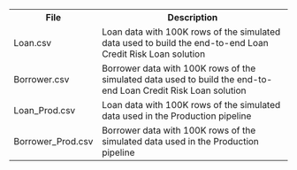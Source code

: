 <table class="table table-compressed table-striped">
  <tr>
    <th>File</th>
    <th>Description</th>
  </tr>
 <tr><td>Loan.csv</td><td> Loan data with 100K rows of the simulated data used to build the end-to-end Loan Credit Risk Loan solution</td></tr>
 <tr><td>Borrower.csv</td><td>Borrower data with 100K rows of the simulated data used to build the end-to-end Loan Credit Risk Loan solution</td></tr>
 <tr><td>Loan_Prod.csv</td><td>Loan data with 100K rows of the simulated data used in the Production pipeline</td></tr>
 <tr><td>Borrower_Prod.csv</td><td>Borrower data  with 100K rows of the simulated data used in the Production pipeline</td></tr>
 </table>
